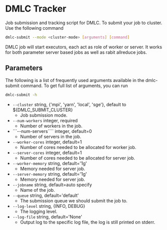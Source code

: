 DMLC Tracker
============
Job submission and tracking script for DMLC. To submit your job to cluster.
Use the following command

```bash
dmlc-submit --mode <cluster-mode> [arguments] [command]
```

DMLC job will start executors, each act as role of worker or server.
It works for both parameter server based jobs as well as rabit allreduce jobs.

Parameters
----------
The following is a list of frequently used arguments available in the dmlc-submit command.
To get full list of arguments, you can run
```bash
dmlc-submit -h
```

- ```--cluster``` string, {'mpi', 'yarn', 'local',  'sge'}, default to ${DMLC_SUBMIT_CLUSTER}
  - Job submission mode.
- ```--num-workers``` integer, required
  - Number of workers in the job.
- ```--num-servers```` integer, default=0
  - Number of servers in the job.
- ```--worker-cores``` integer, default=1
  - Number of cores needed to be allocated for worker job.
- ```--server-cores``` integer, default=1
  -  Number of cores needed to be allocated for server job.
- ```--worker-memory``` string, default='1g'
  - Memory needed for server job.
- ```--server-memory``` string, default='1g'
  - Memory needed for server job.
- ```--jobname``` string, default=auto specify
  - Name of the job.
- ```--queue``` string, default='default'
  - The submission queue we should submit the job to.
- ```--log-level``` string, {INFO, DEBUG}
  - The logging level.
- ```--log-file``` string, default='None'
  - Output log to the specific log file, the log is still printed on stderr.
